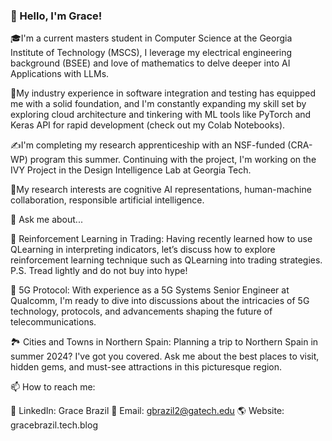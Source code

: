 ### 👋 Hello, I'm Grace!
🎓I'm a current masters student in Computer Science at the Georgia Institute of Technology (MSCS), I leverage my electrical engineering background (BSEE) and love of mathematics to delve deeper into AI Applications with LLMs.

🚀My industry experience in software integration and testing has equipped me with a solid foundation, and I'm constantly expanding my skill set by exploring cloud architecture and tinkering with ML tools like PyTorch and Keras API for rapid development (check out my Colab Notebooks).

✍️I'm completing my research apprenticeship with an NSF-funded (CRA-WP) program this summer. Continuing with the project, I'm working on the IVY Project in the Design Intelligence Lab at Georgia Tech.

🦉My research interests are cognitive AI representations, human-machine collaboration, responsible artificial intelligence.

💬 Ask me about...

🤖 Reinforcement Learning in Trading: Having recently learned how to use QLearning in interpreting indicators, let’s discuss how to explore reinforcement learning technique such as QLearning into trading strategies. P.S. Tread lightly and do not buy into hype!

📡 5G Protocol: With experience as a 5G Systems Senior Engineer at Qualcomm, I'm ready to dive into discussions about the intricacies of 5G technology, protocols, and advancements shaping the future of telecommunications.

🏞️ Cities and Towns in Northern Spain: Planning a trip to Northern Spain in summer 2024? I've got you covered. Ask me about the best places to visit, hidden gems, and must-see attractions in this picturesque region.

📫 How to reach me:

🔗 LinkedIn: Grace Brazil
📧 Email: gbrazil2@gatech.edu
🌎 Website: gracebrazil.tech.blog



